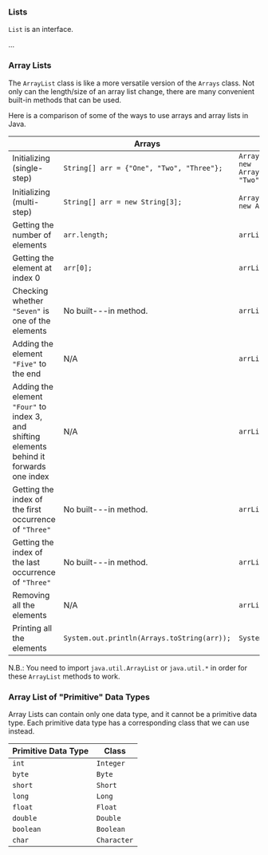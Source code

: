 <!-- # [Link to video.]() -->

### Lists

`List` is an interface. 

...

### Array Lists

The `ArrayList` class is like a more versatile version of the `Arrays` class. Not only can the length/size of an array list change, there are many convenient built-in methods that can be used. 

Here is a comparison of some of the ways to use arrays and array lists in Java.

| | Arrays | Array Lists |
| --- | --- | --- |
| Initializing (single-step) | `String[] arr = {"One", "Two", "Three"};` | `ArrayList<String> arrList = new ArrayList(Arrays.asList("One", "Two", "Three"));` |
| Initializing (multi-step) | `String[] arr = new String[3];` | `ArrayList<String> arrList = new ArrayList();` |
| Getting the number of elements | `arr.length;` | `arrList.size();` |
| Getting the element at index 0 | `arr[0];` | `arrList.get(0);` |
| Checking whether `"Seven"` is one of the elements | No built---in method. | `arrList.contains("Seven");` |
| Adding the element `"Five"` to the end | N/A | `arrList.add("Five");` |
| Adding the element `"Four"` to index 3, and shifting elements behind it forwards one index | N/A | `arrList.add(3, "Four");` |
| Getting the index of the first occurrence of `"Three"` | No built---in method. | `arrList.indexOf("Three");` |
| Getting the index of the last occurrence of `"Three"` | No built---in method. | `arrList.lastIndexOf("One");` |
| Removing all the elements | N/A | `arrList.clear();` |
| Printing all the elements | `System.out.println(Arrays.toString(arr));` | `System.out.println(arrList);` |

N.B.: You need to import `java.util.ArrayList` or `java.util.*` in order for these `ArrayList` methods to work.

### Array List of "Primitive" Data Types

Array Lists can contain only one data type, and it cannot be a primitive data type. Each primitive data type has a corresponding class that we can use instead. 

| Primitive Data Type | Class |
| --- | --- |
| `int` | `Integer` |
| `byte` | `Byte` |
| `short` | `Short` |
| `long` | `Long` |
| `float` | `Float` |
| `double` | `Double` |
| `boolean` | `Boolean` |
| `char` | `Character` |
